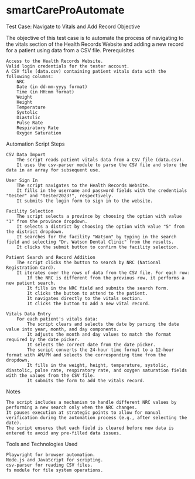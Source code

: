# smartCareProAutomate
Test Case: Navigate to Vitals and Add Record
Objective

The objective of this test case is to automate the process of navigating to the vitals section of the Health Records Website and adding a new record for a patient using data from a CSV file.
Prerequisites

    Access to the Health Records Website.
    Valid login credentials for the tester account.
    A CSV file (data.csv) containing patient vitals data with the following columns:
        NRC
        Date (in dd-mm-yyyy format)
        Time (in HH:mm format)
        Weight
        Height
        Temperature
        Systolic
        Diastolic
        Pulse Rate
        Respiratory Rate
        Oxygen Saturation

Automation Script Steps

    CSV Data Import
        The script reads patient vitals data from a CSV file (data.csv).
        It uses the csv-parser module to parse the CSV file and store the data in an array for subsequent use.

    User Sign In
        The script navigates to the Health Records Website.
        It fills in the username and password fields with the credentials "tester" and "tester2023!", respectively.
        It submits the login form to sign in to the website.

    Facility Selection
        The script selects a province by choosing the option with value "1" from the province dropdown.
        It selects a district by choosing the option with value "5" from the district dropdown.
        It searches for the facility "Watson" by typing in the search field and selecting "Dr. Watson Dental Clinic" from the results.
        It clicks the submit button to confirm the facility selection.

    Patient Search and Record Addition
        The script clicks the button to search by NRC (National Registration Card).
        It iterates over the rows of data from the CSV file. For each row:
            If the NRC is different from the previous row, it performs a new patient search.
            It fills in the NRC field and submits the search form.
            It clicks the button to attend to the patient.
            It navigates directly to the vitals section.
            It clicks the button to add a new vital record.

    Vitals Data Entry
        For each patient's vitals data:
            The script clears and selects the date by parsing the date value into year, month, and day components.
            It adjusts the month and day values to match the format required by the date picker.
            It selects the correct date from the date picker.
            The script converts the 24-hour time format to a 12-hour format with AM/PM and selects the corresponding time from the dropdown.
            It fills in the weight, height, temperature, systolic, diastolic, pulse rate, respiratory rate, and oxygen saturation fields with the values from the CSV file.
            It submits the form to add the vitals record.

Notes

    The script includes a mechanism to handle different NRC values by performing a new search only when the NRC changes.
    It pauses execution at strategic points to allow for manual verification during the automation process (e.g., after selecting the date).
    The script ensures that each field is cleared before new data is entered to avoid any pre-filled data issues.

Tools and Technologies Used

    Playwright for browser automation.
    Node.js and JavaScript for scripting.
    csv-parser for reading CSV files.
    fs module for file system operations.
